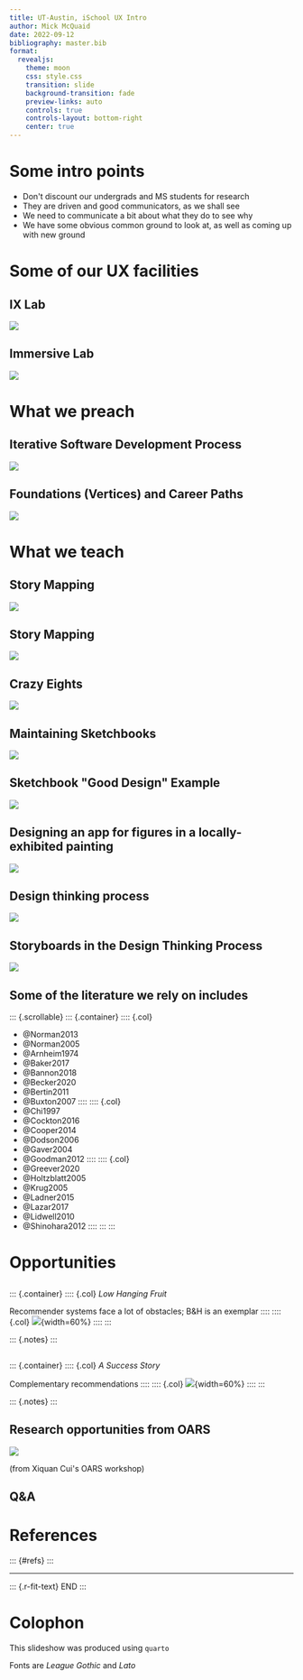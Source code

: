 ```yaml
---
title: UT-Austin, iSchool UX Intro 
author: Mick McQuaid
date: 2022-09-12
bibliography: master.bib
format:
  revealjs:
    theme: moon
    css: style.css
    transition: slide
    background-transition: fade
    preview-links: auto
    controls: true
    controls-layout: bottom-right
    center: true
---
```


# Some intro points
- Don't discount our undergrads and MS students for research
- They are driven and good communicators, as we shall see
- We need to communicate a bit about what they do to see why
- We have some obvious common ground to look at, as well as coming up with new ground

# Some of our UX facilities

## IX Lab
![](fiIXlab.png)

## Immersive Lab
![](fiImmersive.png)

# What we preach

## Iterative Software Development Process
![](fiIterativeSWdevel.png)

## Foundations (Vertices) and Career Paths
![](fiTriangle.png)

# What we teach

## Story Mapping
![](fiPatton2014cover.png)

## Story Mapping
![](fiAnotherStoryMap.png)

## Crazy Eights
![](fiCrazyEights2.png)

## Maintaining Sketchbooks
![](fiFridaDeskCloseup.png)

## Sketchbook "Good Design" Example
![](fiJagerWangSketch.png)

## Designing an app for figures in a locally-exhibited painting
![](fiMotherChild.jpg)

## Design thinking process
![](fiEDIPT.png)

## Storyboards in the Design Thinking Process
![](fiStoryboardExample.png)

## Some of the literature we rely on includes

::: {.scrollable}
::: {.container}
:::: {.col}
- @Norman2013
- @Norman2005
- @Arnheim1974
- @Baker2017
- @Bannon2018
- @Becker2020
- @Bertin2011
- @Buxton2007
::::
:::: {.col}
- @Chi1997
- @Cockton2016
- @Cooper2014
- @Dodson2006
- @Gaver2004
- @Goodman2012
::::
:::: {.col}
- @Greever2020
- @Holtzblatt2005
- @Krug2005
- @Ladner2015
- @Lazar2017
- @Lidwell2010
- @Shinohara2012
::::
:::
:::



# Opportunities

##

::: {.container}
:::: {.col}
*Low Hanging Fruit*

Recommender systems face a lot of obstacles; B&H is an exemplar
::::
:::: {.col}
![](fiHomeDepot1.png){width=60%}
::::
:::

::: {.notes}
:::

##

::: {.container}
:::: {.col}
*A Success Story*

Complementary recommendations
::::
:::: {.col}
![](fiHomeDepot2.png){width=60%}
::::
:::

::: {.notes}
:::

## Research opportunities from OARS
![](fiOARS.png)

(from Xiquan Cui's OARS workshop)

## Q&A

# References

::: {#refs}
:::

---

::: {.r-fit-text}
END
:::

# Colophon

This slideshow was produced using `quarto`

Fonts are *League Gothic* and *Lato*

